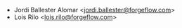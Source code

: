 - Jordi Ballester Alomar \<<jordi.ballester@forgeflow.com>\>
- Lois Rilo \<<lois.rilo@forgeflow.com>\>
